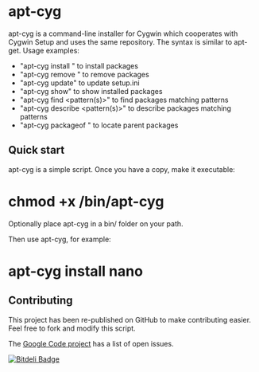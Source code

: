 apt-cyg
=======

apt-cyg is a command-line installer for Cygwin which cooperates with Cygwin Setup and uses the same repository. The syntax is similar to apt-get. Usage examples:

* "apt-cyg install <package names>" to install packages
* "apt-cyg remove <package names>" to remove packages
* "apt-cyg update" to update setup.ini
* "apt-cyg show" to show installed packages
* "apt-cyg find <pattern(s)>" to find packages matching patterns
* "apt-cyg describe <pattern(s)>" to describe packages matching patterns
* "apt-cyg packageof <commands or files>" to locate parent packages 

Quick start
-----------

apt-cyg is a simple script. Once you have a copy, make it executable:

  # chmod +x /bin/apt-cyg

Optionally place apt-cyg in a bin/ folder on your path.

Then use apt-cyg, for example:

  # apt-cyg install nano

Contributing
------------

This project has been re-published on GitHub to make contributing easier. Feel free to fork and modify this script.

The [Google Code project](https://code.google.com/p/apt-cyg/) has a list of open issues.


[![Bitdeli Badge](https://d2weczhvl823v0.cloudfront.net/rcmdnk/apt-cyg-1/trend.png)](https://bitdeli.com/free "Bitdeli Badge")

